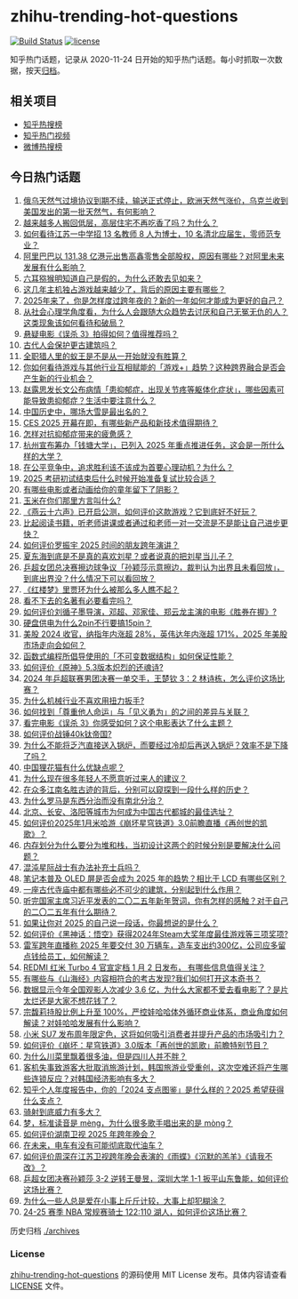 # zhihu-trending-hot-questions

[![Build Status](https://github.com/justjavac/zhihu-trending-hot-questions/workflows/ci/badge.svg?branch=master)](https://github.com/justjavac/zhihu-trending-hot-questions/actions)
[![license](https://img.shields.io/github/license/justjavac/zhihu-trending-hot-questions)](https://github.com/justjavac/zhihu-trending-hot-questions/blob/master/LICENSE)

知乎热门话题，记录从 2020-11-24
日开始的知乎热门话题。每小时抓取一次数据，按天[归档](./archives)。

## 相关项目

- [知乎热搜榜](https://github.com/justjavac/zhihu-trending-top-search)
- [知乎热门视频](https://github.com/justjavac/zhihu-trending-hot-video)
- [微博热搜榜](https://github.com/justjavac/weibo-trending-hot-search)

## 今日热门话题

<!-- BEGIN -->
<!-- 最后更新时间 Thu Jan 02 2025 14:19:03 GMT+0800 (China Standard Time) -->

1. [俄乌天然气过境协议到期不续，输送正式停止，欧洲天然气涨价，乌克兰收到美国发出的第一批天然气，有何影响？](https://www.zhihu.com/question/8426728926)
1. [越来越多人搬回低层，高层住宅不再吃香了吗？为什么？](https://www.zhihu.com/question/596217403)
1. [如何看待江苏一中学招 13 名教师 8 人为博士，10 名清北应届生，零师范专业？](https://www.zhihu.com/question/8424658118)
1. [阿里巴巴以 131.38 亿港元出售高鑫零售全部股权，原因有哪些？对阿里未来发展有什么影响？](https://www.zhihu.com/question/8446145714)
1. [六耳猕猴明知道自己是假的，为什么还敢去见如来？](https://www.zhihu.com/question/7722042462)
1. [这几年主机独占游戏越来越少了，背后的原因主要有哪些？](https://www.zhihu.com/question/7995908725)
1. [2025年来了，你是怎样度过跨年夜的？新的一年如何才能成为更好的自己？](https://www.zhihu.com/question/8444360990)
1. [从社会心理学角度看，为什么人会跟随大众趋势去讨厌和自己无冤无仇的人？这类现象该如何看待和破局？](https://www.zhihu.com/question/7761243280)
1. [悬疑电影《误杀 3》拍得如何？值得推荐吗？](https://www.zhihu.com/question/8269844740)
1. [古代人会保护更古建筑吗？](https://www.zhihu.com/question/652077554)
1. [全职猎人里的蚁王是不是从一开始就没有胜算？](https://www.zhihu.com/question/482191632)
1. [你如何看待游戏与其他行业互相赋能的「游戏+」趋势？这种跨界融合是否会产生新的行业机会？](https://www.zhihu.com/question/6778376705)
1. [赵露思发长文公布病情「患抑郁症，出现关节疼等躯体化症状」，哪些因素可能导致患抑郁症？生活中要注意什么？](https://www.zhihu.com/question/8443772978)
1. [中国历史中，哪场大雪是最出名的？](https://www.zhihu.com/question/7842677716)
1. [CES 2025 开幕在即，有哪些新产品和新技术值得期待？](https://www.zhihu.com/question/7923111529)
1. [怎样对抗抑郁症带来的疲惫感？](https://www.zhihu.com/question/7688272188)
1. [杭州宣布筹办「钱塘大学」，已列入 2025 年重点推进任务，这会是一所什么样的大学？](https://www.zhihu.com/question/8277796965)
1. [在公平竞争中，追求胜利该不该成为首要心理动机？为什么？](https://www.zhihu.com/question/7720065610)
1. [2025 考研初试结束后什么时候开始准备复试比较合适？](https://www.zhihu.com/question/7810715876)
1. [有哪些电影或者动画给你的童年留下了阴影？](https://www.zhihu.com/question/29825902)
1. [玉米在你们那里方言叫什么?](https://www.zhihu.com/question/5404696252)
1. [《燕云十六声》已开启公测，如何评价这款游戏？它到底好不好玩？](https://www.zhihu.com/question/8262218482)
1. [比起阅读书籍，听老师讲课或者通过和老师一对一交流是不是能让自己进步更快？](https://www.zhihu.com/question/660298896)
1. [如何评价罗振宇 2025 时间的朋友跨年演讲？](https://www.zhihu.com/question/8388958989)
1. [夏东海到底是不是真的喜欢刘星？或者说真的把刘星当儿子？](https://www.zhihu.com/question/306089407)
1. [乒超女团总决赛擦边球争议「孙颖莎示意擦边，裁判认为出界且未看回放」，到底出界没？什么情况下可以看回放？](https://www.zhihu.com/question/8438252530)
1. [《红楼梦》里贾环为什么被那么多人瞧不起？](https://www.zhihu.com/question/5310298070)
1. [看不下去的名著有必要看完吗？](https://www.zhihu.com/question/7650982148)
1. [如何评价刘循子墨导演，邓超、邓家佳、郑云龙主演的电影《胜券在握》?](https://www.zhihu.com/question/3479999978)
1. [硬盘供电为什么2pin不行要搞15pin？](https://www.zhihu.com/question/561362436)
1. [美股 2024 收官，纳指年内涨超 28%，英伟达年内涨超 171%，2025 年美股市场走向会如何？](https://www.zhihu.com/question/8416995106)
1. [函数式编程所倡导使用的「不可变数据结构」如何保证性能？](https://www.zhihu.com/question/53804334)
1. [如何评价《原神》5.3版本炽烈的还魂诗?](https://www.zhihu.com/question/8424732537)
1. [2024 年乒超联赛男团决赛一单交手，王楚钦 3：2 林诗栋，怎么评价这场比赛？](https://www.zhihu.com/question/8452733074)
1. [为什么机械行业不喜欢用扭力扳手?](https://www.zhihu.com/question/332673056)
1. [如何找到「尊重他人命运」与「见义勇为」的之间的差异与关联？](https://www.zhihu.com/question/6787495377)
1. [看完电影《误杀 3》你感受如何？这个电影表达了什么主题？](https://www.zhihu.com/question/8425496262)
1. [如何评价战锤40k钛帝国?](https://www.zhihu.com/question/529813845)
1. [为什么不能将乏汽直接送入锅炉，而要经过冷却后再送入锅炉？效率不是下降了吗？](https://www.zhihu.com/question/26163433)
1. [中国狸花猫有什么优缺点呢？](https://www.zhihu.com/question/49379992)
1. [为什么现在很多年轻人不愿意听过来人的建议？](https://www.zhihu.com/question/531866239)
1. [在众多江南名胜古迹的背后，分别可以窥探到一段什么样的历史？](https://www.zhihu.com/question/7291631025)
1. [为什么罗马是东西分治而没有南北分治？](https://www.zhihu.com/question/541912639)
1. [北京、长安、洛阳等城市为何成为中国古代都城的最佳选址？](https://www.zhihu.com/question/7820040328)
1. [如何评价2025年1月米哈游《崩坏星穹铁道》3.0前瞻直播《再创世的凯歌》？](https://www.zhihu.com/question/8279257854)
1. [内存划分为什么要分为堆和栈，当初设计这两个的时候分别是要解决什么问题？](https://www.zhihu.com/question/447017261)
1. [混沌星际战士有办法补充士兵吗？](https://www.zhihu.com/question/279758738)
1. [笔记本普及 OLED 屏是否会成为 2025 年的趋势？相比于 LCD 有哪些区别？](https://www.zhihu.com/question/6777441407)
1. [一座古代寺庙中都有哪些必不可少的建筑，分别起到什么作用？](https://www.zhihu.com/question/6026345399)
1. [听完国家主席习近平发表的二〇二五年新年贺词，你有怎样的感触？对于自己的二〇二五年有什么期待？](https://www.zhihu.com/question/8372968343)
1. [如果让你对 2025 的自己说一段话，你最想说的是什么？](https://www.zhihu.com/question/7118888279)
1. [如何评价《黑神话：悟空》获得2024年Steam大奖年度最佳游戏等三项奖项?](https://www.zhihu.com/question/8415042525)
1. [雷军跨年直播称 2025 年要交付 30 万辆车，造车支出约300亿，公司应多留点钱给员工，如何解读？](https://www.zhihu.com/question/8416982206)
1. [REDMI 红米 Turbo 4 官宣定档 1 月 2 日发布， 有哪些信息值得关注？](https://www.zhihu.com/question/8251949863)
1. [有哪些与《山海经》内容相符合的考古发现?我们如何打开这本奇书？](https://www.zhihu.com/question/7749320044)
1. [数据显示今年全国观影人次减少 3.6 亿，为什么大家都不爱去看电影了？是片太烂还是大家不想花钱了？](https://www.zhihu.com/question/7851676737)
1. [宗馥莉持股比例上升至 100%，严控娃哈哈体外循环商业体系，商业角度如何解读？对娃哈哈发展有什么影响？](https://www.zhihu.com/question/7987651571)
1. [小米 SU7 发布周年限定色，这将如何吸引消费者并提升产品的市场吸引力？](https://www.zhihu.com/question/8287105910)
1. [如何评价《崩坏：星穹铁道》3.0版本「再创世的凯歌」前瞻特别节目？](https://www.zhihu.com/question/8448954510)
1. [为什么川菜里飘着很多油，但是四川人并不胖？](https://www.zhihu.com/question/56692782)
1. [客机失事致游客大批取消旅游计划，韩国旅游业受重创，这次空难还将产生哪些连锁反应？对韩国经济影响有多大？](https://www.zhihu.com/question/8251182483)
1. [知乎个人年度报告中，你的「2024 支点图鉴」是什么样的？2025 希望获得什么支点？](https://www.zhihu.com/question/7981842260)
1. [骑射到底威力有多大？](https://www.zhihu.com/question/318348789)
1. [梦，标准读音是 mèng，为什么很多歌手唱出来的是 mòng？](https://www.zhihu.com/question/513065666)
1. [如何评价湖南卫视 2025 年跨年晚会？](https://www.zhihu.com/question/8375061475)
1. [在未来，电车有没有可能彻底取代油车？](https://www.zhihu.com/question/4841070536)
1. [如何评价周深在江苏卫视跨年晚会表演的《雨蝶》《沉默的羔羊》《请我不改》？](https://www.zhihu.com/question/8380389566)
1. [乒超女团决赛孙颖莎 3-2 逆转王曼昱，深圳大学 1-1 扳平山东鲁能，如何评价这场比赛？](https://www.zhihu.com/question/8426015811)
1. [为什么一些人总是爱在小事上斤斤计较，大事上却犯糊涂？](https://www.zhihu.com/question/5721531259)
1. [24-25 赛季 NBA 常规赛骑士 122:110 湖人，如何评价这场比赛？](https://www.zhihu.com/question/8415288417)

<!-- END -->

历史归档 [./archives](./archives)

### License

[zhihu-trending-hot-questions](https://github.com/justjavac/zhihu-trending-hot-questions)
的源码使用 MIT License 发布。具体内容请查看 [LICENSE](./LICENSE) 文件。
